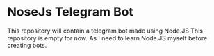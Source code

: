 # NoseJs Telegram Bot

This repository will contain a telegram bot made using Node.JS
This repository is empty for now. As I need to learn Node.JS myself before creating bots.
